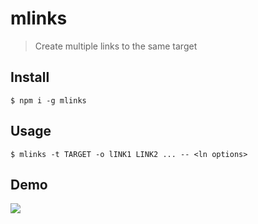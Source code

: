 # mlinks

> Create multiple links to the same target

## Install

 ```
 $ npm i -g mlinks
 ```

## Usage
 
 ```
 $ mlinks -t TARGET -o lINK1 LINK2 ... -- <ln options>
 ```

 ## Demo

 ![](demo.gif)